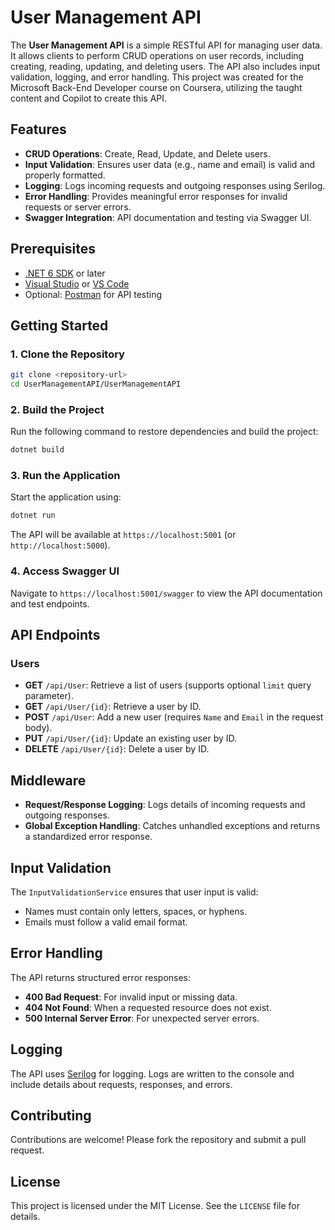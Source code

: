 # User Management API

The **User Management API** is a simple RESTful API for managing user data. It allows clients to perform CRUD operations on user records, including creating, reading, updating, and deleting users. The API also includes input validation, logging, and error handling. 
This project was created for the Microsoft Back-End Developer course on Coursera, utilizing the taught content and Copilot to create this API.

## Features

- **CRUD Operations**: Create, Read, Update, and Delete users.
- **Input Validation**: Ensures user data (e.g., name and email) is valid and properly formatted.
- **Logging**: Logs incoming requests and outgoing responses using Serilog.
- **Error Handling**: Provides meaningful error responses for invalid requests or server errors.
- **Swagger Integration**: API documentation and testing via Swagger UI.

## Prerequisites

- [.NET 6 SDK](https://dotnet.microsoft.com/download/dotnet/6.0) or later
- [Visual Studio](https://visualstudio.microsoft.com/) or [VS Code](https://code.visualstudio.com/)
- Optional: [Postman](https://www.postman.com/) for API testing

## Getting Started

### 1. Clone the Repository

```bash
git clone <repository-url>
cd UserManagementAPI/UserManagementAPI
```

### 2. Build the Project

Run the following command to restore dependencies and build the project:

```bash
dotnet build
```

### 3. Run the Application

Start the application using:

```bash
dotnet run
```

The API will be available at `https://localhost:5001` (or `http://localhost:5000`).

### 4. Access Swagger UI

Navigate to `https://localhost:5001/swagger` to view the API documentation and test endpoints.

## API Endpoints

### Users

- **GET** `/api/User`: Retrieve a list of users (supports optional `limit` query parameter).
- **GET** `/api/User/{id}`: Retrieve a user by ID.
- **POST** `/api/User`: Add a new user (requires `Name` and `Email` in the request body).
- **PUT** `/api/User/{id}`: Update an existing user by ID.
- **DELETE** `/api/User/{id}`: Delete a user by ID.

## Middleware

- **Request/Response Logging**: Logs details of incoming requests and outgoing responses.
- **Global Exception Handling**: Catches unhandled exceptions and returns a standardized error response.

## Input Validation

The `InputValidationService` ensures that user input is valid:
- Names must contain only letters, spaces, or hyphens.
- Emails must follow a valid email format.

## Error Handling

The API returns structured error responses:
- **400 Bad Request**: For invalid input or missing data.
- **404 Not Found**: When a requested resource does not exist.
- **500 Internal Server Error**: For unexpected server errors.

## Logging

The API uses [Serilog](https://serilog.net/) for logging. Logs are written to the console and include details about requests, responses, and errors.

## Contributing

Contributions are welcome! Please fork the repository and submit a pull request.

## License

This project is licensed under the MIT License. See the `LICENSE` file for details.
